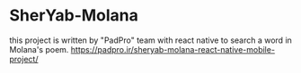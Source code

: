 # SherYab-Molana
this project is written by "PadPro" team with react native to search a word in Molana's poem.
https://padpro.ir/sheryab-molana-react-native-mobile-project/
